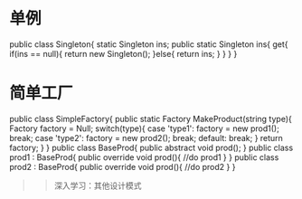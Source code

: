 # 单例
public class Singleton{
  static Singleton ins;
  public static Singleton ins{
    get{
      if(ins == null){
        return new Singleton();
      }else{
        return ins;
      }
    }
  }
}



# 简单工厂
public class SimpleFactory{
  public static Factory MakeProduct(string type){
    Factory factory = Null;
    switch(type){
      case 'type1':
        factory = new prod1();
        break;
      case 'type2':
        factory = new prod2();
        break;
      default:
        break;
    }
    return factory;
  }
}
public class BaseProd{
  public abstract void prod();
}
public class prod1 : BaseProd{
  public override void prod(){
    //do prod1
  }
}
public class prod2 : BaseProd{
  public override void prod(){
    //do prod2
  }
}



>> 深入学习：其他设计模式
